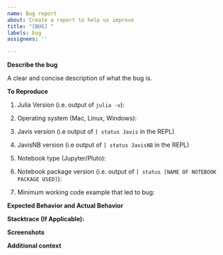 ```yaml
---
name: Bug report
about: Create a report to help us improve
title: "[BUG] "
labels: bug
assignees: ''

---
```


<!--Before Filing a Report-->

<!--1. Did I read the Documentation and/or docstrings?-->
<!--2. Did I search the JavisNB GitHub to see if this bug has already been reported?-->
<!--3. Do I have the latest version of Javis installed? -->
<!--4. Do I have the latest version of JavisNB installed? -->

**Describe the bug**

A clear and concise description of what the bug is.

**To Reproduce**

1. Julia Version (i.e. output of `julia -v`):

2. Operating system (Mac, Linux, Windows):

3. Javis version (i.e output of `] status Javis` in the REPL)

4. JavisNB version (i.e output of `] status JavisNB` in the REPL)

5. Notebook type (Jupyter/Pluto):

6. Notebook package version (i.e. output of `] status [NAME OF NOTEBOOK PACKAGE USED]`):

7. Minimum working code example that led to bug:

**Expected Behavior and Actual Behavior**

<!--A clear and concise description of what you expected to happen followed up with an explanation of what actually happened.-->

**Stacktrace (If Applicable):**

<!--If the stacktrace includes some ffmpeg error please set the kwarg `ffmpeg_loglevel` to `"info"` i.e `render(your_video, "your_animation.gif", ffmpeg_loglevel = "info")`-->

**Screenshots**

<!--If applicable, add your gif or drawing to help explain your problem.-->

**Additional context**

<!--Add any other context about the problem here.-->
